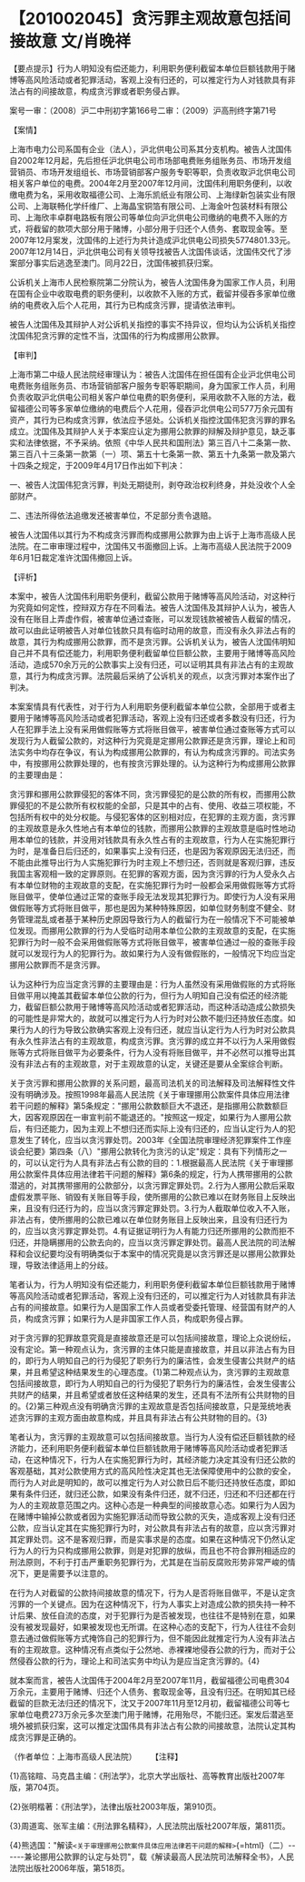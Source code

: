 # 【201002045】贪污罪主观故意包括间接故意 文/肖晚祥

【要点提示】行为人明知没有偿还能力，利用职务便利截留本单位巨额钱款用于赌博等高风险活动或者犯罪活动，客观上没有归还的，可以推定行为人对钱款具有非法占有的间接故意，构成贪污罪或者职务侵占罪。

案号一审：（2008）沪二中刑初字第166号二审：（2009）沪高刑终字第71号

【案情】

上海市电力公司系国有企业（法人），沪北供电公司系其分支机构。被告人沈国伟自2002年12月起，先后担任沪北供电公司市场部电费账务组账务员、市场开发组营销员、市场开发组组长、市场营销部客户服务专职等职，负责收取沪北供电公司相关客户单位的电费。2004年2月至2007年12月间，沈国伟利用职务便利，以收缴电费为名，采用收取福德公司、上海乐凯纸业有限公司、上海绿新包装实业有限公司、上海联畅化学纤维厂、上海晶宝铜箔有限公司、上海金叶包装材料有限公司、上海欣丰卓群电路板有限公司等单位向沪北供电公司缴纳的电费不入账的方式，将截留的款项大部分用于赌博，小部分用于归还个人债务、套取现金等。至2007年12月案发，沈国伟的上述行为共计造成沪北供电公司损失5774801.33元。2007年12月14日，沪北供电公司有关领导找被告人沈国伟谈话，沈国伟交代了涉案部分事实后逃逸至澳门。同月22日，沈国伟被抓获归案。

公诉机关上海市人民检察院第二分院认为，被告人沈国伟身为国家工作人员，利用在国有企业中收取电费的职务便利，以收款不入账的方式，截留并侵吞多家单位缴纳的电费收入后个人花用，其行为已构成贪污罪，提请依法审判。

被告人沈国伟及其辩护人对公诉机关指控的事实不持异议，但均认为公诉机关指控沈国伟犯贪污罪的定性不当，沈国伟的行为构成挪用公款罪。

【审判】

上海市第二中级人民法院经审理认为：被告人沈国伟在担任国有企业沪北供电公司电费账务组账务员、市场营销部客户服务专职等职期间，身为国家工作人员，利用负责收取沪北供电公司相关客户单位电费的职务便利，采用收款不入账的方法，截留福德公司等多家单位缴纳的电费后个人花用，侵吞沪北供电公司577万余元国有资产，其行为已构成贪污罪，依法应予惩处。公诉机关指控沈国伟犯贪污罪的罪名成立。沈国伟及其辩护人关于本案应认定为挪用公款罪的辩解及辩护意见，缺乏事实和法律依据，不予采纳。依照《中华人民共和国刑法》第三百八十二条第一款、第三百八十三条第一款第（一）项、第五十七条第一款、第五十九条第一款及第六十四条之规定，于2009年4月17日作出如下判决：

一、被告人沈国伟犯贪污罪，判处无期徒刑，剥夺政治权利终身，并处没收个人全部财产。

二、违法所得依法追缴发还被害单位，不足部分责令退赔。

被告人沈国伟以其行为不构成贪污罪而构成挪用公款罪为由上诉于上海市高级人民法院。在二审审理过程中，沈国伟又书面撤回上诉。上海市高级人民法院于2009年6月1日裁定准许沈国伟撤回上诉。

【评析】

本案中，被告人沈国伟利用职务便利，截留公款用于赌博等高风险活动，对这种行为究竟如何定性，控辩双方存在不同看法。被告人沈国伟及其辩护人认为，被告人没有在账目上弄虚作假，被害单位通过查账，可以发现钱款被被告人截留的情况，故可以由此证明被告人对单位钱款只具有临时动用的故意，而没有永久非法占有的故意，其行为构成挪用公款罪，而不是贪污罪。公诉机关认为，被告人沈国伟明知自己并不具有偿还能力，利用职务便利截留单位巨额公款，主要用于赌博等高风险活动，造成570余万元的公款事实上没有归还，可以证明其具有非法占有的主观故意，其行为构成贪污罪。法院最后采纳了公诉机关的观点，以贪污罪对本案作出了判决。

本案案情具有代表性，对于行为人利用职务便利截留本单位公款，全部用于或者主要用于赌博等高风险活动或者犯罪活动，客观上没有归还或者多数没有归还，行为人在犯罪手法上没有采用做假账等方式将账目做平，被害单位通过查账等方式可以发现行为人截留公款的，对这种行为究竟是定挪用公款罪还是贪污罪，理论上和司法实务中均存在争议，有认为构成挪用公款罪的，有认为构成贪污罪的。司法实务中，有按挪用公款罪处理的，也有按贪污罪处理的。认为这种行为构成挪用公款罪的主要理由是：

贪污罪和挪用公款罪侵犯的客体不同，贪污罪侵犯的是公款的所有权，而挪用公款罪侵犯的不是公款所有权权能的全部，只是其中的占有、使用、收益三项权能，不包括所有权中的处分权能。与侵犯客体的区别相对应，在犯罪的主观方面，贪污罪的主观故意是永久性地占有本单位的钱款，而挪用公款罪的主观故意是临时性地动用本单位的钱款，并没用对钱款具有永久性占有的主观故意，行为人在实施犯罪行为时，是准备日后归还的，如果事实上没有归还，也是因为客观原因无法归还，而不能由此推导出行为人实施犯罪行为时主观上不想归还，否则就是客观归罪，违反我国主客观相一致的定罪原则。在犯罪的客观方面，因为贪污罪的行为人受永久占有本单位财物的主观故意的支配，在实施犯罪行为时一般都会采用做假账等方式将账目做平，使单位通过正常的查账手段无法发现其犯罪行为。即使行为人没有采用做假账等方式将账目做平，那也是因为某种特殊原因，如单位财务制度不健全、财务管理混乱或者基于某种历史原因导致行为人的截留行为在一般情况下不可能被单位发现。而挪用公款罪的行为人受临时动用本单位公款的主观故意的支配，在实施犯罪行为时一般不会采用做假账等方式将账目做平，被害单位通过一般的查账手段就可以发现行为人的犯罪行为。故如果行为人没有做假账的，一般情况下均应当定挪用公款罪而不是贪污罪。

认为这种行为应当定贪污罪的主要理由是：行为人虽然没有采用做假账的方式将账目做平用以掩盖其截留本单位公款的行为，但行为人明知自己没有偿还的经济能力，截留巨额公款用于赌博等高风险活动或者犯罪活动，而这种活动造成公款损失的可能性是非常大的，故就可以推定行为人行为时对公款不能归还持放任态度。如果行为人的行为导致公款确实客观上没有归还，就应当认定行为人行为时对公款具有永久性非法占有的主观故意，构成贪污罪。贪污罪的成立并不以行为人采用做假账等方式将账目做平为必要条件，行为人没有将账目做平，并不必然可以推导出其没有非法占有的主观故意，对于主观故意的认定，关键还是要从全案综合判断。

关于贪污罪和挪用公款罪的关系问题，最高司法机关的司法解释及司法解释性文件没有明确涉及。按照1998年最高人民法院《关于审理挪用公款案件具体应用法律若干问题的解释》第5条规定："挪用公款数额巨大不退还，是指挪用公款数额巨大，因客观原因在一审宣判前不能退还的。"按照这一规定，如果行为人挪用公款后，有归还能力，因为主观上不想归还而实际上没有归还的，应当认定行为人的犯意发生了转化，应当以贪污罪处罚。2003年《全国法院审理经济犯罪案件工作座谈会纪要》第四条（八）"挪用公款转化为贪污的认定"规定：具有下列情形之一的，可以认定行为人具有非法占有公款的目的：1.根据最高人民法院《关于审理挪用公款案件具体应用法律若干问题的解释》第6条的规定，行为人携带挪用的公款潜逃的，对其携带挪用的公款部分，以贪污罪定罪处罚。2.行为人挪用公款后采取虚假发票平账、销毁有关账目等手段，使所挪用的公款已难以在财务账目上反映出来，且没有归还行为的，应当以贪污罪定罪处罚。3.行为人截取单位收入不入账，非法占有，使所挪用的公款已难以在单位财务账目上反映出来，且没有归还行为的，应当以贪污罪定罪处罚。4.有证据证明行为人有能力归还所挪用的公款而拒不归还，并隐瞒挪用的公款去向的，应当以贪污罪定罪处罚。最高人民法院的司法解释和会议纪要均没有明确类似于本案中的情况究竟是以贪污罪还是以挪用公款罪处理，导致法律适用上的分歧。

笔者认为，行为人明知没有偿还能力，利用职务便利截留本单位巨额钱款用于赌博等高风险活动或者犯罪活动，客观上没有归还的，可以推定行为人对钱款具有非法占有的间接故意。如果行为人是国家工作人员或者受委托管理、经营国有财产的人员，构成贪污罪；如果行为人是非国家工作人员，构成职务侵占罪。

对于贪污罪的犯罪故意究竟是直接故意还是可以包括间接故意，理论上众说纷纭，没有定论。第一种观点认为，贪污罪的主体只能是直接故意，并且以非法占有为目的，即行为人明知自己的行为侵犯了职务行为的廉洁性，会发生侵害公共财产的结果，并且希望这种结果发生的心理态度。{1}第二种观点认为，贪污罪的主观故意包括间接故意，即行为人明知自己的行为侵犯了职务行为的廉洁性，会发生侵害公共财产的结果，并且希望或者放任这种结果的发生，还具有不法所有公共财物的目的。{2}第三种观点没有明确贪污罪的主观故意是否包括间接故意，只是笼统地表述贪污罪的主观方面由故意构成，并且具有非法占有公共财物的目的。{3}

笔者认为，贪污罪的主观故意可以包括间接故意。当行为人没有偿还巨额钱款的经济能力，还利用职务便利截留本单位巨额钱款用于赌博等高风险活动或者犯罪活动，在这种情况下，行为人在实施犯罪行为时，其经济能力决定其没有归还公款的客观基础，其对公款使用方式的高风险性决定其也无法保障使用中的公款的安全，而行为人对此是明知的，故可以推定行为人对公款日后不能归还持放任态度，即如果有条件归还，就归还公款，如果没有条件归还，就不归还，归还和不归还都在行为人的主观故意范围之内。这种心态是一种典型的间接故意心态。如果行为人因为在赌博中输掉公款或者因为实施犯罪活动而导致公款的灭失，造成客观上没有归还公款，应当认定其在实施犯罪行为时，对公款具有非法占有的故意，应以贪污罪对其定罪处罚。这不是客观归罪，而是实事求是的态度。如果在这种情况下仍然认定行为人的行为只构成挪用公款罪，则是对犯罪的放纵，而且也不符合罪刑相适应的刑法原则，不利于打击严重职务犯罪行为，尤其是在当前反腐败形势非常严峻的情况下，更是需要予以注意的。

在行为人对截留的公款持间接故意的情况下，行为人是否将账目做平，不是认定贪污罪的一个关键点。因为在这种情况下，行为人事实上对造成公款的损失持一种不计后果、放任自流的态度，对于犯罪行为是否被发现，也往往不是特别在意，如果没有被发现最好，如果被发现也无所谓。在这种心态的支配下，行为人往往不会刻意去通过做假账等方式掩饰自己的犯罪行为，但不能因此就推定行为人没有非法占有的主观故意。这种情况有点类似于公然地、赤裸裸地侵吞公款的行为，而对于公然侵吞公款的行为，理论上和司法实务中均认为是应当定贪污罪的。{4}

就本案而言，被告人沈国伟于2004年2月至2007年11月，截留福德公司电费304万余元，主要用于赌博、归还个人债务、套取现金等，且没有归还。在明知其已经截留的巨款无法归还的情况下，沈又于2007年11月至12月初，截留福德公司等七家单位电费273万余元多次至澳门用于赌博，花用殆尽，不能归还。案发后潜逃至境外被抓获归案，这可以推定沈国伟具有非法占有公款的间接故意，法院认定其构成贪污罪是正确的。

（作者单位：上海市高级人民法院） 　　【注释】

{1}高铭睻、马克昌主编：《刑法学》，北京大学出版社、高等教育出版社2007年版，第704页。

{2}张明楷著：《刑法学》，法律出版社2003年版，第910页。

{3}周道鸾、张军主编：《刑法罪名精释》，人民法院出版社2007年版，第811页。

{4}熊选国："解读`<关于审理挪用公款案件具体应用法律若干问题的解释>`{=html}（二）------兼论挪用公款罪的认定与处罚"，载《解读最高人民法院司法解释全书》，人民法院出版社2006年版，第518页。